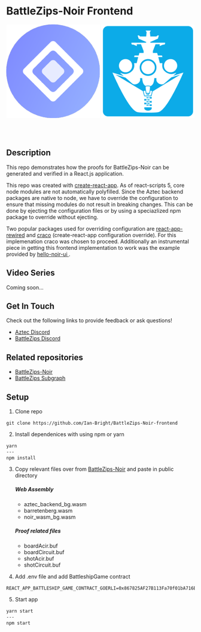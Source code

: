 # BattleZips-Noir Frontend

<p align="center">
  <img width="250" height="250" src="aztec_logo.png">
  <img width="250" height="250" src="battlezips.png">
</p>
<br/>
<br/>

## Description

This repo demonstrates how the proofs for BattleZips-Noir can be generated and verified in a React.js application.

This repo was created with [create-react-app](https://create-react-app.dev/). As of react-scripts 5, core node modules are not automatically polyfilled. Since the Aztec backend packages are native to node, we have to override the configuration to ensure that missing modules do not result in breaking changes. This can be done by ejecting the configuration files or by using a speciazlized npm package to override without ejecting.

Two popular packages used for overriding configuration are [react-app-rewired](https://github.com/timarney/react-app-rewired) and [craco]("https://github.com/dilanx/craco") (create-react-app configuration override). For this implemenation craco was chosen to proceed. Additionally an instrumental piece in getting this frontend implementation to work was the example provided by [hello-noir-ui
](https://github.com/socathie/hello-noir-ui).

## Video Series

Coming soon...

## Get In Touch

Check out the following links to provide feedback or ask questions!

- [Aztec Discord](https://discord.com/channels/563037431604183070/)
- [BattleZips Discord](https://discord.gg/2dkzdDwq)

## Related repositories

- [BattleZips-Noir](https://github.com/BattleZips/BattleZips-Noir)
- [BattleZips Subgraph](https://github.com/BattleZips/battlezip-subgraph)

## Setup

1. Clone repo
   <br/>

```
git clone https://github.com/Ian-Bright/BattleZips-Noir-frontend
```

2. Install dependenices with using npm or yarn

```
yarn
---
npm install
```

3. Copy relevant files over from [BattleZips-Noir](https://github.com/BattleZips/BattleZips-Noir) and paste in public directory

   ##### Web Assembly

   - aztec_backend_bg.wasm
   - barretenberg.wasm
   - noir_wasm_bg.wasm

   ##### Proof related files

   - boardAcir.buf
   - boardCircuit.buf
   - shotAcir.buf
   - shotCircuit.buf

4. Add .env file and add BattleshipGame contract

```
REACT_APP_BATTLESHIP_GAME_CONTRACT_GOERLI=0x867825AF27B113Fa70f01bA716B8E7AB0ac2e9b1
```

5. Start app

```
yarn start
---
npm start
```
